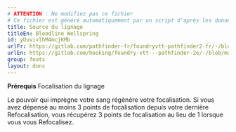 ```yaml
---
# ATTENTION : Ne modifiez pas ce fichier
# Ce fichier est généré automatiquement par un script d'après les données du module Foundry VTT officiel et de sa traduction
title: Source du lignage
titleEn: Bloodline Wellspring
id: yUuvixlhM4mcjKMb
urlFr: https://gitlab.com/pathfinder-fr/foundryvtt-pathfinder2-fr/-/blob/master/data/feats/yUuvixlhM4mcjKMb.htm
urlEn: https://gitlab.com/hooking/foundry-vtt---pathfinder-2e/-/blob/master/packs/data/feats.db/bloodline-wellspring.json
group: feats
layout: dons
---
```

**Prérequis** Focalisation du lignage

Le pouvoir qui imprègne votre sang régénère votre focalisation. Si vous avez dépensé au moins 3 points de focalisation depuis votre dernière Refocalisation, vous récupérez 3 points de focalisation au lieu de 1 lorsque vous vous Refocalisez.


